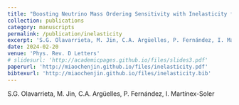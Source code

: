 ```yaml
---
title: "Boosting Neutrino Mass Ordering Sensitivity with Inelasticity for Atmospheric Neutrino Oscillation Measurement"
collection: publications
category: manuscripts
permalink: /publication/inelasticity
excerpt: 'S.G. Olavarrieta, M. Jin, C.A. Argüelles, P. Fernández, I. Martínex-Soler'
date: 2024-02-20
venue: 'Phys. Rev. D Letters'
# slidesurl: 'http://academicpages.github.io/files/slides3.pdf'
paperurl: 'http://miaochenjin.github.io/files/inelasticity.pdf'
bibtexurl: 'http://miaochenjin.github.io/files/inelasticity.bib'
---
```

S.G. Olavarrieta, M. Jin, C.A. Argüelles, P. Fernández, I. Martínex-Soler